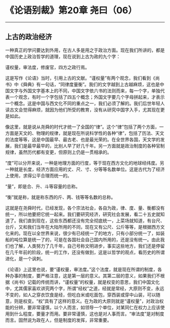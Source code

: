 # 《论语别裁》第20章 尧曰（06）

------

## 上古的政治经济

一种真正的学问要达到外用，在古人多是用之于政治方面。现在我们所讲的，都是中国历史上政治哲学的道理，现在说到上古为政的九个字：

谨权量，审法度，修废官，四方之政行焉。

这是写作《论语》当时，引用上古的文献。“谨权量”有两个观念，我们看到《尚书》中《舜典》有一句话，“同律度量衡”。我们的文字越到上古越麻烦，这也是中国文字与外国文字基本上的不同，中国文字依六书的法则而来，每一个字，单独代表一个观念，有时一个字包括了四五个概念；外国文字要几个字母拼起来，才表示一个概念。这是中国与西文化不同的重点之一，我们必须了解的。我们后世年轻人读古文会觉得麻烦，就因为他们所受的教育，没有从研究中国字入手，尤其现在更是如此。

像这里，就是说从尧舜的时代才统一了全国的“律”。这个“律”包括了两个方面，一方面是天文的、物理的规律，就是现在所说科学性的各种“律”，包括了历法、天文的法度等等，这是中国最早、最古老、也是最光荣的。在全世界各国，天文学的发展，我们是最早最早的，比别人早了好几千年。另一方面就是政治制度的各种官制规律，虽然历代都有变更，但原则上仍是一贯相承的。

“度”可以分开来说，一种是地理方面的行度，等于现在西方文化的地球经纬度。另一种就是长度，经济方面应用的丈、尺、寸、分等等名数单位。这是古代为了经济上使用，求得公平合理而统一的。

“量”，即是合、升、斗等容量的总称。

“衡”就是称，就是称东西的斤、两、钱等等名数的总称。

这就是在尧舜时代，已经发现，各个宗法社会，各自为政，律、度、量、衡都没有统一，所以他要把它统一起来。我们要研究经济，研究社会发展，看二十五史就知道了。我们直到现在，这些东西都还没有完全彻底统一，上菜场就知道，有台尺、台斤，又和我们当年在大陆所用的不同，现在又有公尺、公斤等等，是根据西方文化来的。现在以全世界来说，很少有已经统一了的地方，只有小部分统一了，如装船的吨位算是统一了的，可是在各国社会自己国内所用的，还是没有统一。由此我们也了解，人类努力了几千年，自己号称文明进步，事实这些地方，我们还是停留在几千年前的阶段，统一的工作，还没有做到，这是以哲学的观点，看历史的所谓进化，是一个讽刺。

《论语》上这里也说，要“谨权量，审法度。”这个法度，就是现在所谓的制度，各种办事的制度，要严格注意，这是第一层的意义。其第二层的意义，如果我们不根据《尚书》记载的传统而讲，“谨权量”的权量，就是权变的意思，我们中国文化中，尤其儒家喜欢讲究两个字，所谓“经权”之道，经就是常经，大原则不变，永远不变的，如人之穿衣饮食是经，但吃白米或吃面包，穿西装或穿中山装，可以随意，则是权变。“权”具有了这样的意义。在为政的大原则就是“谨权量”，对政治权能的分辨，要非常谨慎，以个人而言，如领导一个单位，对某同仁在权力上应该使用到什么程度，要量才而用。要非常谨慎，这也是对人事而言。“审法度”是对制度而言。固然说为政在人，但是制度的发挥，非常重要。

